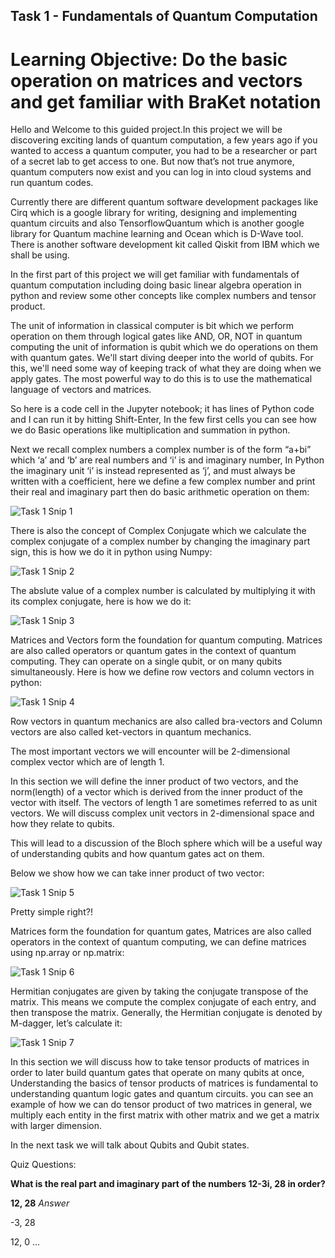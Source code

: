 ## Task 1 - Fundamentals of Quantum Computation

# Learning Objective: Do the basic operation on matrices and vectors and get familiar with BraKet notation

Hello and Welcome to this guided project.In this project we will be discovering exciting lands of quantum computation, a few years ago if you wanted to access a quantum computer, you had to be a researcher or part of a secret lab to get access to one. But now that’s not true anymore, quantum computers now exist and you can log in into cloud systems and run quantum codes. 

Currently there are different quantum software development packages like Cirq which is a google library for writing, designing and implementing quantum circuits and also TensorflowQuantum which is another google library for Quantum machine learning and Ocean which is D-Wave tool. There is another software development kit called Qiskit from IBM which we shall be using.
  
In the first part of this project we will get familiar with fundamentals of quantum computation including doing basic linear algebra operation in python and review some other concepts like complex numbers and tensor product. 

The unit of information in classical computer is bit which we perform operation on them through logical gates like AND, OR, NOT in quantum computing the unit of information is qubit which we do operations on them with quantum gates. We'll start diving deeper into the world of qubits. For this, we'll need some way of keeping track of what they are doing when we apply gates. The most powerful way to do this is to use the mathematical language of vectors and matrices.
 
So here is a code cell in the Jupyter notebook; it has lines of Python code and I can run it by hitting Shift-Enter, In the few first cells you can see how we do Basic operations like multiplication and summation in python.

Next we recall complex numbers a complex number is of the form “a+bi” which ‘a’ and ‘b’ are real numbers and ‘i’ is and imaginary number, In Python the imaginary unit ‘i’ is instead represented as ‘j’, and must always be written with a coefficient, here we define a few complex number and print their real and imaginary part then do basic arithmetic operation on them:

![Task 1 Snip 1](https://github.com/aryashah2k/Quantum-Computing-Collection-Of-Resources/blob/main/Guided%20Project%20-%20Programming%20a%20Quantum%20Computer%20with%20Qiskit%20-%20IBM%20SDK/Task%201/assets/Task%201%20Snip%201.png)

There is also the concept of Complex Conjugate which we calculate the complex conjugate of a complex number by changing the imaginary part sign, this is how we do it in python using Numpy:
 

![Task 1 Snip 2](https://github.com/aryashah2k/Quantum-Computing-Collection-Of-Resources/blob/main/Guided%20Project%20-%20Programming%20a%20Quantum%20Computer%20with%20Qiskit%20-%20IBM%20SDK/Task%201/assets/Task%201%20Snip%202.png)

The abslute value of a complex number is calculated by multiplying it with its complex conjugate, here is how we do it:

![Task 1 Snip 3](https://github.com/aryashah2k/Quantum-Computing-Collection-Of-Resources/blob/main/Guided%20Project%20-%20Programming%20a%20Quantum%20Computer%20with%20Qiskit%20-%20IBM%20SDK/Task%201/assets/Task%201%20Snip%203.png)

Matrices and Vectors form the foundation for quantum computing. Matrices are also called operators or quantum gates in the context of quantum computing. They can operate on a single qubit, or on many qubits simultaneously. Here is how we define row vectors and column vectors in python:

![Task 1 Snip 4](https://github.com/aryashah2k/Quantum-Computing-Collection-Of-Resources/blob/main/Guided%20Project%20-%20Programming%20a%20Quantum%20Computer%20with%20Qiskit%20-%20IBM%20SDK/Task%201/assets/Task%201%20Snip%204.png)
 
Row vectors in quantum mechanics are also called bra-vectors and Column vectors are also called ket-vectors in quantum mechanics.

The most important vectors we will encounter will be 2-dimensional complex vector which are of length 1. 

In this section we will define the inner product of two vectors, and the norm(length) of a vector which is derived from the inner product of the vector with itself. The vectors of length 1 are sometimes referred to as unit vectors. We will discuss complex unit vectors in 2-dimensional space and how they relate to qubits. 

This will lead to a discussion of the Bloch sphere which will be a useful way of understanding qubits and how quantum gates act on them.

Below we show how we can take inner product of two vector:

![Task 1 Snip 5](https://github.com/aryashah2k/Quantum-Computing-Collection-Of-Resources/blob/main/Guided%20Project%20-%20Programming%20a%20Quantum%20Computer%20with%20Qiskit%20-%20IBM%20SDK/Task%201/assets/Task%201%20Snip%205.png)

Pretty simple right?!

Matrices form the foundation for quantum gates, Matrices are also called operators in the context of quantum computing, we can define matrices using np.array or np.matrix:

![Task 1 Snip 6](https://github.com/aryashah2k/Quantum-Computing-Collection-Of-Resources/blob/main/Guided%20Project%20-%20Programming%20a%20Quantum%20Computer%20with%20Qiskit%20-%20IBM%20SDK/Task%201/assets/Task%201%20Snip%206.png)

Hermitian conjugates are given by taking the conjugate transpose of the matrix. This means we compute the complex conjugate of each entry, and then transpose the matrix. Generally, the Hermitian conjugate is denoted by M-dagger, let’s calculate it:

![Task 1 Snip 7](https://github.com/aryashah2k/Quantum-Computing-Collection-Of-Resources/blob/main/Guided%20Project%20-%20Programming%20a%20Quantum%20Computer%20with%20Qiskit%20-%20IBM%20SDK/Task%201/assets/Task%201%20Snip%207.png)

In this section we will discuss how to take tensor products of matrices in order to later build quantum gates that operate on many qubits at once, Understanding the basics of tensor products of matrices is fundamental to understanding quantum logic gates and quantum circuits. you can see an example of how we can do tensor product of two matrices in general, we multiply each entity in the first matrix with other matrix and we get a matrix with larger dimension.
 
In the next task we will talk about Qubits and Qubit states.
 
 
Quiz Questions: 

**What is the real part and imaginary part of the numbers 12-3i, 28 in order?**

**12, 28**  *Answer*

 -3, 28

 12, 0
...
